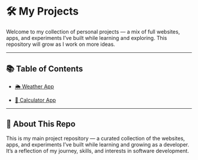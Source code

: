 # 🛠️ My Projects

Welcome to my collection of personal projects — a mix of full websites, apps, and experiments I’ve built while learning and exploring. This repository will grow as I work on more ideas.

---

## 📚 Table of Contents

- [🌦️ Weather App](/Vanilla_Javascript/weather_app/)

- [🧮 Calculator App](/Vanilla_Javascript/calculator/)

---

## 🚀 About This Repo

This is my main project repository — a curated collection of the websites, apps, and experiments I’ve built while learning and growing as a developer. It’s a reflection of my journey, skills, and interests in software development.
